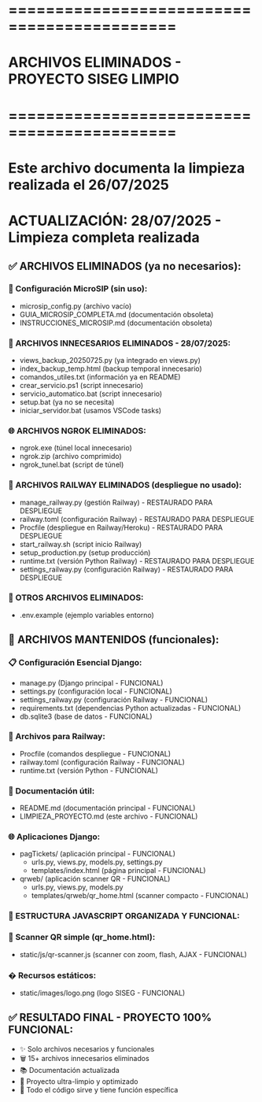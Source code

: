 # ============================================
# ARCHIVOS ELIMINADOS - PROYECTO SISEG LIMPIO
# ============================================
# Este archivo documenta la limpieza realizada el 26/07/2025
# ACTUALIZACIÓN: 28/07/2025 - Limpieza completa realizada

## ✅ ARCHIVOS ELIMINADOS (ya no necesarios):

### 📄 Configuración MicroSIP (sin uso):
- microsip_config.py (archivo vacío)
- GUIA_MICROSIP_COMPLETA.md (documentación obsoleta)
- INSTRUCCIONES_MICROSIP.md (documentación obsoleta)

### 🧹 ARCHIVOS INNECESARIOS ELIMINADOS - 28/07/2025:
- views_backup_20250725.py (ya integrado en views.py)
- index_backup_temp.html (backup temporal innecesario)
- comandos_utiles.txt (información ya en README)
- crear_servicio.ps1 (script innecesario)
- servicio_automatico.bat (script innecesario)
- setup.bat (ya no se necesita)
- iniciar_servidor.bat (usamos VSCode tasks)

### 🌐 ARCHIVOS NGROK ELIMINADOS:
- ngrok.exe (túnel local innecesario)
- ngrok.zip (archivo comprimido)
- ngrok_tunel.bat (script de túnel)

### 🚀 ARCHIVOS RAILWAY ELIMINADOS (despliegue no usado):
- manage_railway.py (gestión Railway) - RESTAURADO PARA DESPLIEGUE
- railway.toml (configuración Railway) - RESTAURADO PARA DESPLIEGUE
- Procfile (despliegue en Railway/Heroku) - RESTAURADO PARA DESPLIEGUE
- start_railway.sh (script inicio Railway)
- setup_production.py (setup producción)
- runtime.txt (versión Python Railway) - RESTAURADO PARA DESPLIEGUE
- settings_railway.py (configuración Railway) - RESTAURADO PARA DESPLIEGUE

### 📄 OTROS ARCHIVOS ELIMINADOS:
- .env.example (ejemplo variables entorno)

## 🔧 ARCHIVOS MANTENIDOS (funcionales):

### 📋 Configuración Esencial Django:
- manage.py (Django principal - FUNCIONAL)
- settings.py (configuración local - FUNCIONAL)
- settings_railway.py (configuración Railway - FUNCIONAL)
- requirements.txt (dependencias Python actualizadas - FUNCIONAL)
- db.sqlite3 (base de datos - FUNCIONAL)

### 🚀 Archivos para Railway:
- Procfile (comandos despliegue - FUNCIONAL)
- railway.toml (configuración Railway - FUNCIONAL)  
- runtime.txt (versión Python - FUNCIONAL)

### 📄 Documentación útil:
- README.md (documentación principal - FUNCIONAL)
- LIMPIEZA_PROYECTO.md (este archivo - FUNCIONAL)

### 🌐 Aplicaciones Django:
- pagTickets/ (aplicación principal - FUNCIONAL)
  - urls.py, views.py, models.py, settings.py
  - templates/index.html (página principal - FUNCIONAL)
- qrweb/ (aplicación scanner QR - FUNCIONAL)
  - urls.py, views.py, models.py
  - templates/qrweb/qr_home.html (scanner compacto - FUNCIONAL)

### 📁 ESTRUCTURA JAVASCRIPT ORGANIZADA Y FUNCIONAL:

### 🎯 Scanner QR simple (qr_home.html):
- static/js/qr-scanner.js (scanner con zoom, flash, AJAX - FUNCIONAL)

### �️ Recursos estáticos:
- static/images/logo.png (logo SISEG - FUNCIONAL)

## ✅ RESULTADO FINAL - PROYECTO 100% FUNCIONAL:
- ✨ Solo archivos necesarios y funcionales
- 🗑️ 15+ archivos innecesarios eliminados
- 📚 Documentación actualizada
- 🎯 Proyecto ultra-limpio y optimizado
- 🚀 Todo el código sirve y tiene función específica
